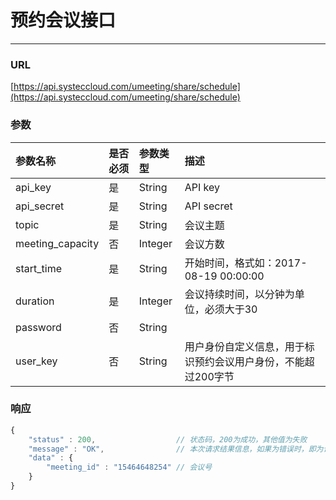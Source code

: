 # 预约会议接口

---

### URL

[https://api.systeccloud.com/umeeting/share/schedule](https://api.systeccloud.com/umeeting/share/schedule)

### 参数

| 参数名称 | 是否必须 | 参数类型 | 描述 |
| :--- | :--- | :--- | :--- |
| api\_key | 是 | String | API key |
| api\_secret | 是 | String | API secret |
| topic | 是 | String | 会议主题 |
| meeting\_capacity | 否 | Integer | 会议方数 |
| start\_time | 是 | String | 开始时间，格式如：2017-08-19 00:00:00 |
| duration | 是 | Integer | 会议持续时间，以分钟为单位，必须大于30 |
| password | 否 | String |  |
| user\_key | 否 | String | 用户身份自定义信息，用于标识预约会议用户身份，不能超过200字节 |

### 响应

```js
{
    "status" : 200,                  // 状态码，200为成功，其他值为失败
    "message" : "OK",                // 本次请求结果信息，如果为错误时，即为详细的错误信息
    "data" : {
        "meeting_id" : "15464648254" // 会议号
    }
}
```



